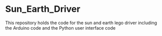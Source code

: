 # Sun_Earth_Driver
This repository holds the code for the sun and earth lego driver including the Arduino code and the Python user interface code 
